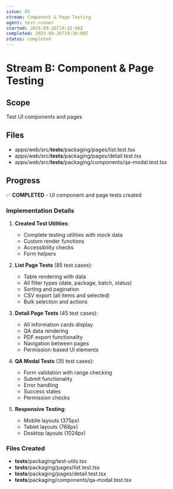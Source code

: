 ```yaml
---
issue: 85
stream: Component & Page Testing
agent: test-runner
started: 2025-09-26T19:15:00Z
completed: 2025-09-26T19:30:00Z
status: completed
---
```


# Stream B: Component & Page Testing

## Scope
Test UI components and pages

## Files
- apps/web/src/__tests__/packaging/pages/list.test.tsx
- apps/web/src/__tests__/packaging/pages/detail.test.tsx
- apps/web/src/__tests__/packaging/components/qa-modal.test.tsx

## Progress
✅ **COMPLETED** - UI component and page tests created

### Implementation Details
1. **Created Test Utilities**:
   - Complete testing utilities with mock data
   - Custom render functions
   - Accessibility checks
   - Form helpers

2. **List Page Tests** (85 test cases):
   - Table rendering with data
   - All filter types (date, package, batch, status)
   - Sorting and pagination
   - CSV export (all items and selected)
   - Bulk selection and actions

3. **Detail Page Tests** (45 test cases):
   - All information cards display
   - QA data rendering
   - PDF export functionality
   - Navigation between pages
   - Permission-based UI elements

4. **QA Modal Tests** (35 test cases):
   - Form validation with range checking
   - Submit functionality
   - Error handling
   - Success states
   - Permission checks

5. **Responsive Testing**:
   - Mobile layouts (375px)
   - Tablet layouts (768px)
   - Desktop layouts (1024px)

### Files Created
- __tests__/packaging/test-utils.tsx
- __tests__/packaging/pages/list.test.tsx
- __tests__/packaging/pages/detail.test.tsx
- __tests__/packaging/components/qa-modal.test.tsx